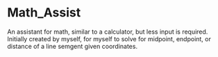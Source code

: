 # Math_Assist
An assistant for math, similar to a calculator, but less input is required.
Initially created by myself, for myself to solve for midpoint, endpoint, or distance of a line semgent given coordinates.
